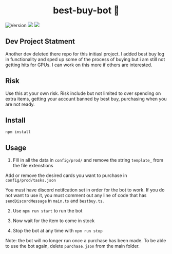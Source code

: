 <h1 align="center">best-buy-bot 🎯</h1>
<p>
  <img alt="Version" src="https://img.shields.io/badge/version-0.1.0-blue.svg?cacheSeconds=2592000" />
  <img src="https://img.shields.io/badge/npm-%3E%3D5.5.0-blue.svg" />
  <img src="https://img.shields.io/badge/node-%3E%3D9.3.0-blue.svg" />
</p>

## Dev Project Statment
Another dev deleted there repo for this initiasl project. 
I added best buy log in functionality and sped up some of the process of buying but i am still not getting hits for GPUs. 
I can work on this more if others are interested. 

## Risk
Use this at your own risk. Risk include but not limited to over spending on extra items, getting your account banned by best buy, purchasing when you are not ready.  


## Install
`npm install`

## Usage

1. FIll in all the data in `config/prod/` and remove the string `template_` from the file extenstions
  
Add or remove the desired cards you want to purchase in `config/prod/tasks.json`

You must have discord notifcation set in order for the bot to work. If you do not want to use it, you must comment out any line of code that has `sendDiscordMessage` in `main.ts` and `bestbuy.ts`.

2. Use `npm run start` to run the bot

3. Now wait for the item to come in stock

4. Stop the bot at any time with `npm run stop`

Note: the bot will no longer run once a purchase has been made. To be able to use the bot again, delete `purchase.json` from the main folder.
